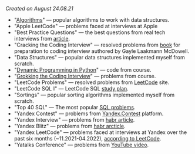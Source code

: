 *Created on August 24.08.21*

* "[Algorithms](https://cdn.icon-icons.com/icons2/2963/PNG/512/macos_big_sur_folder_icon_186046.png)" — popular algorithms to work with data structures.
* "Apple LeetCode" — problems faced at interviews at Apple
* "Best Practice Questions" — the best questions from real tech interviews from [article](https://techinterviewhandbook.org/best-practice-questions/).
* "Cracking the Coding Interview" — resolved problems from [book](https://www.amazon.com/Cracking-Coding-Interview-Programming-Questions/dp/0984782850/) for preparation to coding interview authored by Gayle Laakmann McDowell.
* "Data Structures" — popular data structures implemented myself from scratch.
* "[Dynamic Programming in Python](https://www.educative.io/courses/dynamic-programming-in-python/)" — code from course.
* "[Grokking the Coding Interview](https://www.educative.io/courses/grokking-the-coding-interview/)" — problems from course.
* "LeetCode Problems" — resolved problems from [LeetCode](https://leetcode.com/) site.
* "LeetCode SQL I" — LeetCode SQL [study plan](https://leetcode.com/study-plan/sql/).
* "Sortings" — popular sorting algorithms implemented myself from scratch.
* "Top 40 SQL" — The most popular [SQL problems](https://artoftesting.com/sql-queries-for-interview).
* "Yandex Contest" — problems from [Yandex.Contest](https://contest.yandex.ru/) platform.
* "Yandex Interview" — problems from [habr article](https://habr.com/ru/post/550088/).
* "Yandex Blitz" — problems from [habr arcticle](https://habr.com/ru/company/yandex/blog/340784/).
* "Yandex LeetCode" — problems faced at interviews at Yandex over the past six months (~11.2021-04.2022), [according to LeetCode](https://leetcode.com/company/yandex/).
* "Yatalks Conference" — problems from [YouTube video](https://www.youtube.com/watch?v=3ZHbMra4NRc/).
